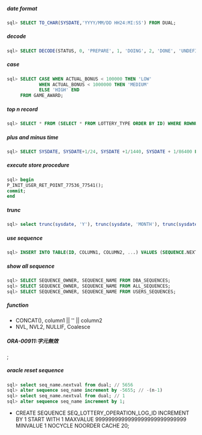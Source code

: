 ##### date format
```sql
sql> SELECT TO_CHAR(SYSDATE,'YYYY/MM/DD HH24:MI:SS') FROM DUAL;
```

##### decode
```sql
sql> SELECT DECODE(STATUS, 0, 'PREPARE', 1, 'DOING', 2, 'DONE', 'UNDEFINED') FROM LOTTERY_ISSUE;
```

##### case
```sql
sql> SELECT CASE WHEN ACTUAL_BONUS < 100000 THEN 'LOW'
            WHEN ACTUAL_BONUS < 1000000 THEN 'MEDIUM'
            ELSE 'HIGH' END 
     FROM GAME_AWARD;
```

##### top n record
```sql
sql> SELECT * FROM (SELECT * FROM LOTTERY_TYPE ORDER BY ID) WHERE ROWNUM < (n + 1);
```

##### plus and minus time
```sql
sql> SELECT SYSDATE, SYSDATE+1/24, SYSDATE +1/1440, SYSDATE + 1/86400 FROM DUAL;
```

##### execute store procedure
```sql
sql> begin
P_INIT_USER_RET_POINT_77536_77541();
commit;
end
```

##### trunc
```sql
sql> select trunc(sysdate, 'Y'), trunc(sysdate, 'MONTH'), trunc(sysdate, 'WW'), trunc(sysdate), trunc(sysdate, 'HH'), trunc(sysdate, 'MI') from dual;
```

##### use sequence
```sql
sql> INSERT INTO TABLE(ID, COLUMN1, COLUMN2, ...) VALUES (SEQUENCE.NEXTVAL, VALUE1, VALUE2, ...);
```

##### show all sequence
```sql
sql> SELECT SEQUENCE_OWNER, SEQUENCE_NAME FROM DBA_SEQUENCES;
sql> SELECT SEQUENCE_OWNER, SEQUENCE_NAME FROM ALL_SEQUENCES;
sql> SELECT SEQUENCE_OWNER, SEQUENCE_NAME FROM USERS_SEQUENCES;
```

##### function
* CONCAT(), column1 || '' || column2
* NVL, NVL2, NULLIF, Coalesce

##### ORA-00911:字元無效
;

##### oracle reset sequence
```sql
sql> select seq_name.nextval from dual; // 5656
sql> alter sequence seq_name increment by -5655; // -(n-1)
sql> select seq_name.nextval from dual; // 1
sql> alter sequence seq_name increment by 1;
``` 
* CREATE SEQUENCE SEQ_LOTTERY_OPERATION_LOG_ID INCREMENT BY 1 START WITH 1 MAXVALUE 9999999999999999999999999999 MINVALUE 1 NOCYCLE NOORDER CACHE 20; 
